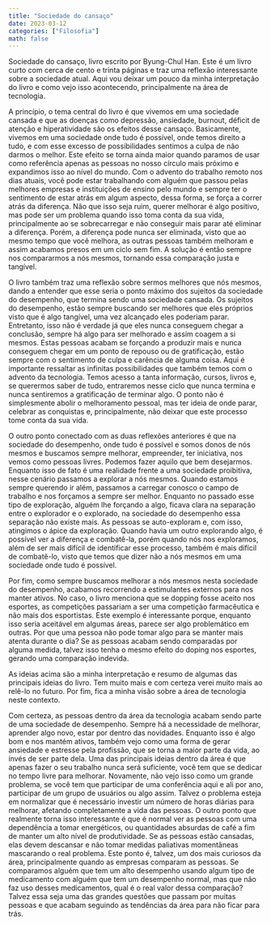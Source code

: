 ```yaml
---
title: "Sociedade do cansaço"
date: 2023-03-12
categories: ["Filosofia"]
math: false
---
```


Sociedade do cansaço, livro escrito por Byung-Chul Han.
Este é um livro curto com cerca de cento e trinta páginas e traz uma reflexão interessante sobre a sociedade atual.
Aqui vou deixar um pouco da minha interpretação do livro e como vejo isso acontecendo, principalmente na área de tecnologia.

A princípio, o tema central do livro é que vivemos em uma sociedade cansada e que as doenças como depressão, ansiedade, burnout,
déficit de atenção e hiperatividade são os efeitos desse cansaço.
Basicamente, vivemos em uma sociedade onde tudo é possível, onde temos direito a tudo, e com esse excesso de possibilidades sentimos
a culpa de não darmos o melhor.
Este efeito se torna ainda maior quando paramos de usar como referência apenas as pessoas no nosso círculo mais próximo e expandimos
isso ao nível do mundo.
Com o advento do trabalho remoto nos dias atuais, você pode estar trabalhando com alguém que passou pelas melhores empresas e
instituições de ensino pelo mundo e sempre ter o sentimento de estar atrás em algum aspecto, dessa forma, se força a
correr atrás da diferença.
Não que isso seja ruim, querer melhorar é algo positivo, mas pode ser um problema quando isso toma conta da sua vida,
principalmente ao se sobrecarregar e não conseguir mais parar até eliminar a diferença.
Porém, a diferença pode nunca ser eliminada, visto que ao mesmo tempo que você melhora, as outras pessoas também melhoram e
assim acabamos presos em um ciclo sem fim.
A solução é então sempre nos compararmos a nós mesmos, tornando essa comparação justa e tangível.

O livro também traz uma reflexão sobre sermos melhores que nós mesmos, dando a entender que esse seria o ponto máximo
dos sujeitos da sociedade do desempenho, que termina sendo uma sociedade cansada.
Os sujeitos do desempenho, estão sempre buscando ser melhores que eles próprios visto que é algo tangível,
uma vez alcançado eles poderiam parar.
Entretanto, isso não é verdade já que eles nunca conseguem chegar a conclusão, sempre há algo para ser
melhorado e assim coagem a si mesmos.
Estas pessoas acabam se forçando a produzir mais e nunca conseguem chegar em um ponto de repouso ou de gratificação,
estão sempre com o sentimento de culpa e carência de alguma coisa.
Aqui é importante ressaltar as infinitas possibilidades que também temos com o advento da tecnologia.
Temos acesso a tanta informação, cursos, livros e, se querermos saber de tudo, entraremos nesse ciclo que nunca termina
e nunca sentiremos a gratificação de terminar algo.
O ponto não é simplesmente abolir o melhoramento pessoal, mas ter ideia de onde parar, celebrar as conquistas e, principalmente,
não deixar que este processo tome conta da sua vida.

O outro ponto conectado com as duas reflexões anteriores é que na sociedade do desempenho, onde tudo é possível e somos donos de nós 
mesmos e buscamos sempre melhorar, empreender, ter iniciativa, nos vemos como pessoas livres.
Podemos fazer aquilo que bem desejarmos.
Enquanto isso de fato é uma realidade frente a uma sociedade proibitiva, nesse cenário passamos a explorar a nós mesmos.
Quando estamos sempre querendo ir além, passamos a carregar conosco o campo de trabalho e nos forçamos a sempre ser melhor.
Enquanto no passado esse tipo de exploração, alguém lhe forçando a algo, ficava clara na separação entre o explorador e o explorado,
na sociedade do desempenho essa separação não existe mais.
As pessoas se auto-exploram e, com isso, atingimos o ápice da exploração.
Quando havia um outro explorando algo, é possível ver a diferença e combatê-la, porém quando nós nos exploramos, além de ser mais
difícil de identificar esse processo, também é mais difícil de combatê-lo, visto que temos que dizer não a nós mesmos em uma sociedade
onde tudo é possível.

Por fim, como sempre buscamos melhorar a nós mesmos nesta sociedade do desempenho, acabamos recorrendo a estimulantes externos
para nos manter ativos.
No caso, o livro menciona que se dopping fosse aceito nos esportes, as competições passariam a ser uma competição farmacêutica e
não mais dos esportistas.
Este exemplo é interessante porque, enquanto isso seria aceitável em algumas áreas, parece ser algo problemático em outras.
Por que uma pessoa não pode tomar algo para se manter mais atenta durante o dia?
Se as pessoas acabam sendo comparadas por alguma medida, talvez isso tenha o mesmo efeito do doping nos esportes, gerando uma comparação indevida.

As ideias acima são a minha interpretação e resumo de algumas das principais ideias do livro.
Tem muito mais e com certeza verei muito mais ao relê-lo no futuro. Por fim, fica a minha visão sobre a área de tecnologia neste contexto.

Com certeza, as pessoas dentro da área da tecnologia acabam sendo parte de uma sociedade de desempenho.
Sempre há a necessidade de melhorar, aprender algo novo, estar por dentro das novidades.
Enquanto isso é algo bom e nos mantém ativos, também vejo como uma forma de gerar ansiedade e estresse pela profissão, que
se torna a maior parte da vida, ao invés de ser parte dela.
Uma das principais ideias dentro da área é que apenas fazer o seu trabalho nunca será suficiente, você tem que se
dedicar no tempo livre para melhorar.
Novamente, não vejo isso como um grande problema, se você tem que participar de uma conferência aqui e ali por ano,
participar de um grupo de usuários ou algo assim.
Talvez o problema esteja em normalizar que é necessário investir um número de horas diárias para melhorar, afetando completamente
a vida das pessoas.
O outro ponto que realmente torna isso interessante é que é normal ver as pessoas com uma dependência a
tomar energéticos, ou quantidades absurdas de café a fim de manter um alto nível de produtividade.
Se as pessoas estão cansadas, elas devem descansar e não tomar medidas paliativas momentâneas mascarando o real problema.
Este ponto é, talvez, um dos mais curiosos da área, principalmente quando as empresas comparam as pessoas.
Se comparamos alguém que tem um alto desempenho usando algum tipo de medicamento com alguém que tem um desempenho normal,
mas que não faz uso desses medicamentos, qual é o real valor dessa comparação?
Talvez essa seja uma das grandes questões que passam por muitas pessoas e que acabam seguindo as tendências da área para não ficar para trás.

